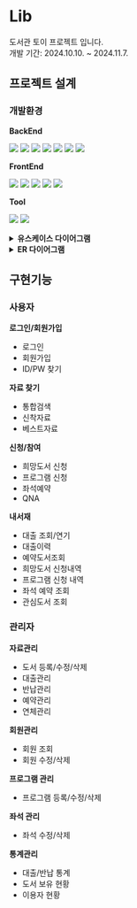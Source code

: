 # Lib

도서관 토이 프로젝트 입니다.<br/>
개발 기간: 2024.10.10. ~ 2024.11.7.

## 프로젝트 설계

### 개발환경

**BackEnd**

<img src="https://img.shields.io/badge/springframework-6DB33F?style=for-the-badge&logo=springframework&logoColor=white"> <img src="https://img.shields.io/badge/java 8-007396?style=for-the-badge&logo=java&logoColor=white"> <img src="https://img.shields.io/badge/jsp-F7DF1E?style=for-the-badge&logo=jsp&logoColor=black"> 
<img src="https://img.shields.io/badge/postgresql 14-4169E1?style=for-the-badge&logo=postgresql&logoColor=white"> <img src="https://img.shields.io/badge/mybatis-02303A?style=for-the-badge&logo=mybatis&logoColor=white"> <img src="https://img.shields.io/badge/apache tomcat 8.5-F8DC75?style=for-the-badge&logo=apachetomcat&logoColor=black"> <img src="https://img.shields.io/badge/maven-C71A36?style=for-the-badge&logo=apachemaven&logoColor=white">

**FrontEnd**

<img src="https://img.shields.io/badge/html5-E34F26?style=for-the-badge&logo=html5&logoColor=white"> <img src="https://img.shields.io/badge/css3-1572B6?style=for-the-badge&logo=css3&logoColor=white"> <img src="https://img.shields.io/badge/javascript-F7DF1E?style=for-the-badge&logo=javascript&logoColor=black"> <img src="https://img.shields.io/badge/jquery-0769AD?style=for-the-badge&logo=jquery&logoColor=white"> <img src="https://img.shields.io/badge/bootstrap-7952B3?style=for-the-badge&logo=bootstrap&logoColor=white">

**Tool**

<img src="https://img.shields.io/badge/eclipse-2C2255?style=for-the-badge&logo=eclipseide&logoColor=white"> <img src="https://img.shields.io/badge/github-181717?style=for-the-badge&logo=github&logoColor=white">

<details>
<summary><b>유스케이스 다이어그램</b></summary>
<div markdown="1">
  
![lib_usecase](https://github.com/user-attachments/assets/ff226900-953b-4616-995e-62021e2ddd8b)
</div>
</details>

<details>
<summary><b>ER 다이어그램</b></summary>
<div markdown="1">
  
![lib_erd](https://github.com/user-attachments/assets/bf127fcc-6d8b-4e12-9daa-32bb324f1121)
</div>
</details>


## 구현기능

### 사용자

**로그인/회원가입**
- 로그인
- 회원가입
- ID/PW 찾기

**자료 찾기**
- 통합검색
- 신착자료
- 베스트자료

**신청/참여**

- 희망도서 신청
- 프로그램 신청
- 좌석예약
- QNA

**내서재**

- 대출 조회/연기
- 대출이력
- 예약도서조회
- 희망도서 신청내역
- 프로그램 신청 내역
- 좌석 예약 조회
- 관심도서 조회

### 관리자
  
**자료관리**

- 도서 등록/수정/삭제
- 대출관리
- 반납관리
- 예약관리
- 연체관리

**회원관리**

- 회원 조회
- 회원 수정/삭제

**프로그램 관리**

- 프로그램 등록/수정/삭제

**좌석 관리**

- 좌석 수정/삭제

**통계관리**

- 대출/반납 통계
- 도서 보유 현황
- 이용자 현황
  









